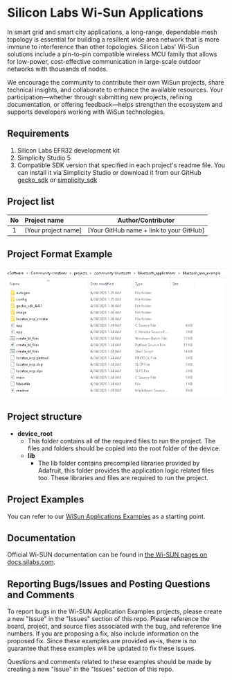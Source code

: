 # Silicon Labs Wi-Sun Applications #

In smart grid and smart city applications, a long-range, dependable mesh topology is essential for building a resilient wide area network that is more immune to interference than other topologies. Silicon Labs' Wi-Sun solutions include a pin-to-pin compatible wireless MCU family that allows for low-power, cost-effective communication in large-scale outdoor networks with thousands of nodes.

We encourage the community to contribute their own WiSun projects, share technical insights, and collaborate to enhance the available resources. Your participation—whether through submitting new projects, refining documentation, or offering feedback—helps strengthen the ecosystem and supports developers working with WiSun technologies.

## Requirements ##

1. Silicon Labs EFR32 development kit
2. Simplicity Studio 5
3. Compatible SDK version that specified in each project's readme file. You can install it via Simplicity Studio or download it from our GitHub [gecko_sdk](https://github.com/SiliconLabs/gecko_sdk) or [simplicity_sdk](https://github.com/SiliconLabs/simplicity_sdk)

## Project list ##

| No | Project name | Author/Contributor |
|:--:|:-------------|:---------------:|
| 1  |[Your project name] | [Your GitHub name + link to your GitHub] |

## Project Format Example ##

![Project Format](../../../resources/project_format.png)

## Project structure ##

* **device_root**
  * This folder contains all of the required files to run the project. The files and folders should be copied into the root folder of the device.
  * **lib**
    * The lib folder contains precompiled libraries provided by Adafruit, this folder provides the application logic related files too. These libraries and files are required to run the project.

## Project Examples ##

You can refer to our [WiSun Applications Examples](https://github.com/SiliconLabs/wisun_applications) as a starting point.

## Documentation ##

Official Wi-SUN documentation can be found in [the Wi-SUN pages on docs.silabs.com](https://docs.silabs.com/wisun/latest/wisun-start/).

## Reporting Bugs/Issues and Posting Questions and Comments ##

To report bugs in the Wi-SUN Application Examples projects, please create a new "Issue" in the "Issues" section of this repo. Please reference the board, project, and source files associated with the bug, and reference line numbers. If you are proposing a fix, also include information on the proposed fix. Since these examples are provided as-is, there is no guarantee that these examples will be updated to fix these issues.

Questions and comments related to these examples should be made by creating a new "Issue" in the "Issues" section of this repo.
